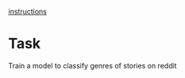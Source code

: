 [instructions](https://newclasses.nyu.edu/access/content/group/a655a9a4-e9ae-47ed-a62f-959223e0c99f/Project/Project_instructions.doc)

# Task
Train a model to classify genres of stories on reddit


